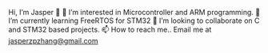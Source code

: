 Hi, I’m Jasper 👋
👀 I’m interested in Microcontroller and ARM programming.
🌱 I’m currently learning FreeRTOS for STM32
💞️ I’m looking to collaborate on C and STM32 based projects.
📫 How to reach me.. Email me at jasperzpzhang@gmail.com

<!---
JasperzpZhang/JasperzpZhang is a ✨ special ✨ repository because its `README.md` (this file) appears on your GitHub profile.
You can click the Preview link to take a look at your changes.
--->

